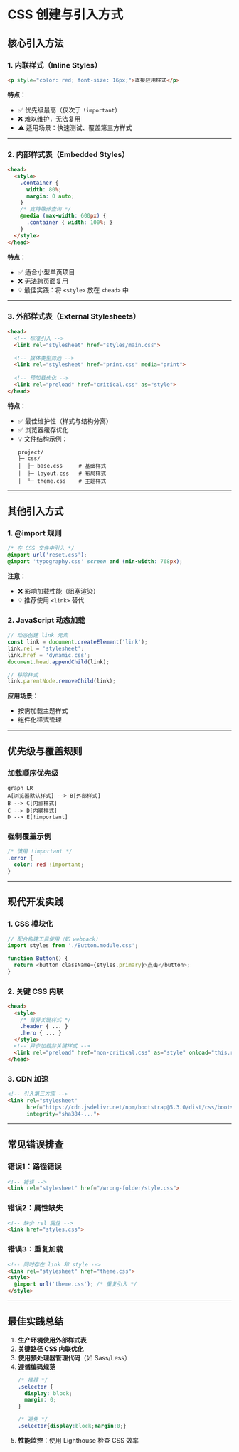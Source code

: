 # CSS 创建与引入方式

## 核心引入方法

### 1. 内联样式（Inline Styles）
```html
<p style="color: red; font-size: 16px;">直接应用样式</p>
```
**特点**：
- ✅ 优先级最高（仅次于 `!important`）
- ❌ 难以维护，无法复用
- ⚠️ 适用场景：快速测试、覆盖第三方样式

---

### 2. 内部样式表（Embedded Styles）
```html
<head>
  <style>
    .container {
      width: 80%;
      margin: 0 auto;
    }
    /* 支持媒体查询 */
    @media (max-width: 600px) {
      .container { width: 100%; }
    }
  </style>
</head>
```
**特点**：
- ✅ 适合小型单页项目
- ❌ 无法跨页面复用
- 💡 最佳实践：将 `<style>` 放在 `<head>` 中

---

### 3. 外部样式表（External Stylesheets）
```html
<head>
  <!-- 标准引入 -->
  <link rel="stylesheet" href="styles/main.css">
  
  <!-- 媒体类型筛选 -->
  <link rel="stylesheet" href="print.css" media="print">
  
  <!-- 预加载优化 -->
  <link rel="preload" href="critical.css" as="style">
</head>
```
**特点**：
- ✅ 最佳维护性（样式与结构分离）
- ✅ 浏览器缓存优化
- 💡 文件结构示例：
  ```
  project/
  ├─ css/
  │  ├─ base.css     # 基础样式
  │  ├─ layout.css   # 布局样式
  │  └─ theme.css    # 主题样式
  ```

---

## 其他引入方式

### 1. @import 规则
```css
/* 在 CSS 文件中引入 */
@import url('reset.css');
@import 'typography.css' screen and (min-width: 768px);
```
**注意**：
- ❌ 影响加载性能（阻塞渲染）
- 💡 推荐使用 `<link>` 替代

### 2. JavaScript 动态加载
```javascript
// 动态创建 link 元素
const link = document.createElement('link');
link.rel = 'stylesheet';
link.href = 'dynamic.css';
document.head.appendChild(link);

// 移除样式
link.parentNode.removeChild(link);
```
**应用场景**：
- 按需加载主题样式
- 组件化样式管理

---

## 优先级与覆盖规则

### 加载顺序优先级
```mermaid
graph LR
A[浏览器默认样式] --> B[外部样式]
B --> C[内部样式]
C --> D[内联样式]
D --> E[!important]
```

### 强制覆盖示例
```css
/* 慎用 !important */
.error {
  color: red !important;
}
```

---

## 现代开发实践

### 1. CSS 模块化
```javascript
// 配合构建工具使用（如 webpack）
import styles from './Button.module.css';

function Button() {
  return <button className={styles.primary}>点击</button>;
}
```

### 2. 关键 CSS 内联
```html
<head>
  <style>
    /* 首屏关键样式 */
    .header { ... }
    .hero { ... }
  </style>
  <!-- 异步加载非关键样式 -->
  <link rel="preload" href="non-critical.css" as="style" onload="this.rel='stylesheet'">
</head>
```

### 3. CDN 加速
```html
<!-- 引入第三方库 -->
<link rel="stylesheet" 
      href="https://cdn.jsdelivr.net/npm/bootstrap@5.3.0/dist/css/bootstrap.min.css"
      integrity="sha384-...">
```

---

## 常见错误排查

### 错误1：路径错误
```html
<!-- 错误 -->
<link rel="stylesheet" href="/wrong-folder/style.css">
```

### 错误2：属性缺失
```html
<!-- 缺少 rel 属性 -->
<link href="styles.css">
```

### 错误3：重复加载
```html
<!-- 同时存在 link 和 style -->
<link rel="stylesheet" href="theme.css">
<style>
  @import url('theme.css'); /* 重复引入 */
</style>
```

---

## 最佳实践总结
1. **生产环境使用外部样式表**
2. **关键路径 CSS 内联优化**
3. **使用预处理器管理代码**（如 Sass/Less）
4. **遵循编码规范**
   ```css
   /* 推荐 */
   .selector {
     display: block;
     margin: 0;
   }
   
   /* 避免 */
   .selector{display:block;margin:0;}
   ```
5. **性能监控**：使用 Lighthouse 检查 CSS 效率